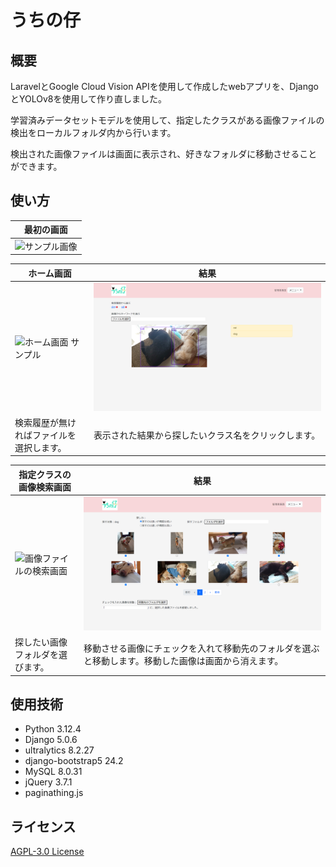 # うちの仔

## 概要
LaravelとGoogle Cloud Vision APIを使用して作成したwebアプリを、DjangoとYOLOv8を使用して作り直しました。

学習済みデータセットモデルを使用して、指定したクラスがある画像ファイルの検出をローカルフォルダ内から行います。

検出された画像ファイルは画面に表示され、好きなフォルダに移動させることができます。

## 使い方
| 最初の画面 |
| ----- |
| ![サンプル画像](https://github.com/user-attachments/assets/d3f422a4-d87b-42aa-b000-9d24ce21441d) |

| ホーム画面 | 結果 |
| ----- | ----- |
| ![ホーム画面 サンプル](https://github.com/user-attachments/assets/021cfebd-a722-45e7-abc2-5ba17923bf6e) | ![](static/images/sample1.png) |
| 検索履歴が無ければファイルを選択します。 | 表示された結果から探したいクラス名をクリックします。 |

| 指定クラスの画像検索画面 | 結果 |
| ----- | ----- |
| ![画像ファイルの検索画面](https://github.com/user-attachments/assets/cb3254f2-1133-47b1-905f-60eebcc3f96c) | ![](static/images/sample2.png) |
| 探したい画像フォルダを選びます。 | 移動させる画像にチェックを入れて移動先のフォルダを選ぶと移動します。移動した画像は画面から消えます。 |


## 使用技術
- Python 3.12.4
- Django 5.0.6
- ultralytics 8.2.27
- django-bootstrap5 24.2
- MySQL 8.0.31
- jQuery 3.7.1
- paginathing.js

## ライセンス
[AGPL-3.0 License](LICENSE)
